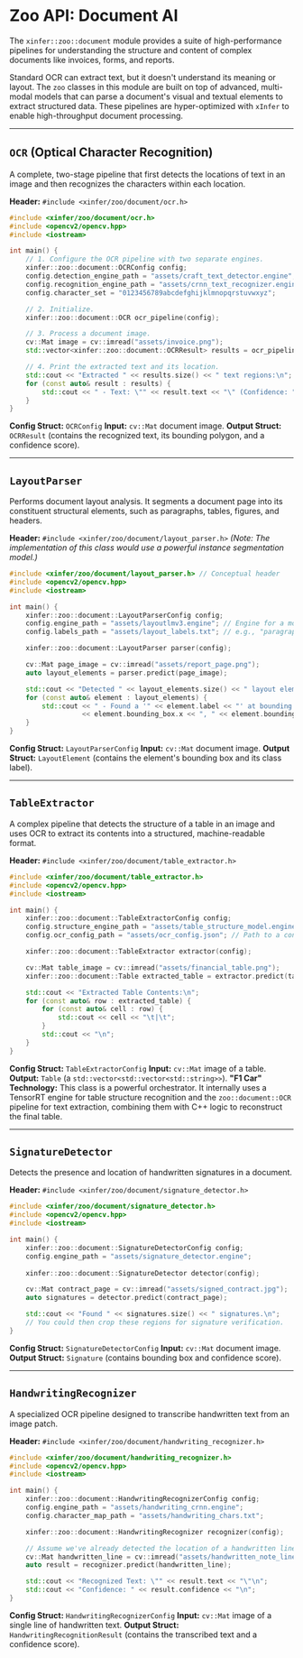 # Zoo API: Document AI

The `xinfer::zoo::document` module provides a suite of high-performance pipelines for understanding the structure and content of complex documents like invoices, forms, and reports.

Standard OCR can extract text, but it doesn't understand its meaning or layout. The `zoo` classes in this module are built on top of advanced, multi-modal models that can parse a document's visual and textual elements to extract structured data. These pipelines are hyper-optimized with `xInfer` to enable high-throughput document processing.

---

## `OCR` (Optical Character Recognition)

A complete, two-stage pipeline that first detects the locations of text in an image and then recognizes the characters within each location.

**Header:** `#include <xinfer/zoo/document/ocr.h>`

```cpp
#include <xinfer/zoo/document/ocr.h>
#include <opencv2/opencv.hpp>
#include <iostream>

int main() {
    // 1. Configure the OCR pipeline with two separate engines.
    xinfer::zoo::document::OCRConfig config;
    config.detection_engine_path = "assets/craft_text_detector.engine";
    config.recognition_engine_path = "assets/crnn_text_recognizer.engine";
    config.character_set = "0123456789abcdefghijklmnopqrstuvwxyz";

    // 2. Initialize.
    xinfer::zoo::document::OCR ocr_pipeline(config);

    // 3. Process a document image.
    cv::Mat image = cv::imread("assets/invoice.png");
    std::vector<xinfer::zoo::document::OCRResult> results = ocr_pipeline.predict(image);

    // 4. Print the extracted text and its location.
    std::cout << "Extracted " << results.size() << " text regions:\n";
    for (const auto& result : results) {
        std::cout << " - Text: \"" << result.text << "\" (Confidence: " << result.confidence << ")\n";
    }
}
```
**Config Struct:** `OCRConfig`
**Input:** `cv::Mat` document image.
**Output Struct:** `OCRResult` (contains the recognized text, its bounding polygon, and a confidence score).

---

## `LayoutParser`

Performs document layout analysis. It segments a document page into its constituent structural elements, such as paragraphs, tables, figures, and headers.

**Header:** `#include <xinfer/zoo/document/layout_parser.h>`
*(Note: The implementation of this class would use a powerful instance segmentation model.)*

```cpp
#include <xinfer/zoo/document/layout_parser.h> // Conceptual header
#include <opencv2/opencv.hpp>
#include <iostream>

int main() {
    xinfer::zoo::document::LayoutParserConfig config;
    config.engine_path = "assets/layoutlmv3.engine"; // Engine for a model like LayoutLMv3
    config.labels_path = "assets/layout_labels.txt"; // e.g., "paragraph", "table", "figure"

    xinfer::zoo::document::LayoutParser parser(config);

    cv::Mat page_image = cv::imread("assets/report_page.png");
    auto layout_elements = parser.predict(page_image);

    std::cout << "Detected " << layout_elements.size() << " layout elements:\n";
    for (const auto& element : layout_elements) {
        std::cout << " - Found a '" << element.label << "' at bounding box [ "
                  << element.bounding_box.x << ", " << element.bounding_box.y << " ]\n";
    }
}
```
**Config Struct:** `LayoutParserConfig`
**Input:** `cv::Mat` document image.
**Output Struct:** `LayoutElement` (contains the element's bounding box and its class label).

---

## `TableExtractor`

A complex pipeline that detects the structure of a table in an image and uses OCR to extract its contents into a structured, machine-readable format.

**Header:** `#include <xinfer/zoo/document/table_extractor.h>`

```cpp
#include <xinfer/zoo/document/table_extractor.h>
#include <opencv2/opencv.hpp>
#include <iostream>

int main() {
    xinfer::zoo::document::TableExtractorConfig config;
    config.structure_engine_path = "assets/table_structure_model.engine";
    config.ocr_config_path = "assets/ocr_config.json"; // Path to a config for the internal OCR engine

    xinfer::zoo::document::TableExtractor extractor(config);

    cv::Mat table_image = cv::imread("assets/financial_table.png");
    xinfer::zoo::document::Table extracted_table = extractor.predict(table_image);

    std::cout << "Extracted Table Contents:\n";
    for (const auto& row : extracted_table) {
        for (const auto& cell : row) {
            std::cout << cell << "\t|\t";
        }
        std::cout << "\n";
    }
}
```
**Config Struct:** `TableExtractorConfig`
**Input:** `cv::Mat` image of a table.
**Output:** `Table` (a `std::vector<std::vector<std::string>>`).
**"F1 Car" Technology:** This class is a powerful orchestrator. It internally uses a TensorRT engine for table structure recognition and the `zoo::document::OCR` pipeline for text extraction, combining them with C++ logic to reconstruct the final table.

---

## `SignatureDetector`

Detects the presence and location of handwritten signatures in a document.

**Header:** `#include <xinfer/zoo/document/signature_detector.h>`

```cpp
#include <xinfer/zoo/document/signature_detector.h>
#include <opencv2/opencv.hpp>
#include <iostream>

int main() {
    xinfer::zoo::document::SignatureDetectorConfig config;
    config.engine_path = "assets/signature_detector.engine";
    
    xinfer::zoo::document::SignatureDetector detector(config);

    cv::Mat contract_page = cv::imread("assets/signed_contract.jpg");
    auto signatures = detector.predict(contract_page);

    std::cout << "Found " << signatures.size() << " signatures.\n";
    // You could then crop these regions for signature verification.
}
```
**Config Struct:** `SignatureDetectorConfig`
**Input:** `cv::Mat` document image.
**Output Struct:** `Signature` (contains bounding box and confidence score).

---

## `HandwritingRecognizer`

A specialized OCR pipeline designed to transcribe handwritten text from an image patch.

**Header:** `#include <xinfer/zoo/document/handwriting_recognizer.h>`

```cpp
#include <xinfer/zoo/document/handwriting_recognizer.h>
#include <opencv2/opencv.hpp>
#include <iostream>

int main() {
    xinfer::zoo::document::HandwritingRecognizerConfig config;
    config.engine_path = "assets/handwriting_crnn.engine";
    config.character_map_path = "assets/handwriting_chars.txt";

    xinfer::zoo::document::HandwritingRecognizer recognizer(config);

    // Assume we've already detected the location of a handwritten line
    cv::Mat handwritten_line = cv::imread("assets/handwritten_note_line.png");
    auto result = recognizer.predict(handwritten_line);

    std::cout << "Recognized Text: \"" << result.text << "\"\n";
    std::cout << "Confidence: " << result.confidence << "\n";
}
```
**Config Struct:** `HandwritingRecognizerConfig`
**Input:** `cv::Mat` image of a single line of handwritten text.
**Output Struct:** `HandwritingRecognitionResult` (contains the transcribed text and a confidence score).